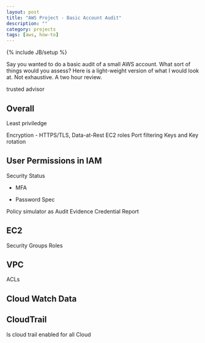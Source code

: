 ```yaml
---
layout: post
title: "AWS Project - Basic Account Audit"
description: ""
category: projects
tags: [aws, how-to]
---
```

{% include JB/setup %}

Say you wanted to do a basic audit of a small AWS account. What sort of things would you assess? Here is a light-weight version of what I would look at. Not exhaustive. A two hour review.

trusted advisor

## Overall
Least priviledge

Encryption - HTTPS/TLS, Data-at-Rest
EC2 roles 
Port filtering
Keys and Key rotation

## User Permissions in IAM
Security Status

- MFA

- Password Spec

Policy simulator as Audit Evidence
Credential Report


## EC2
Security Groups
Roles

## VPC
ACLs

## Cloud Watch Data


## CloudTrail
Is cloud trail enabled for all Cloud 